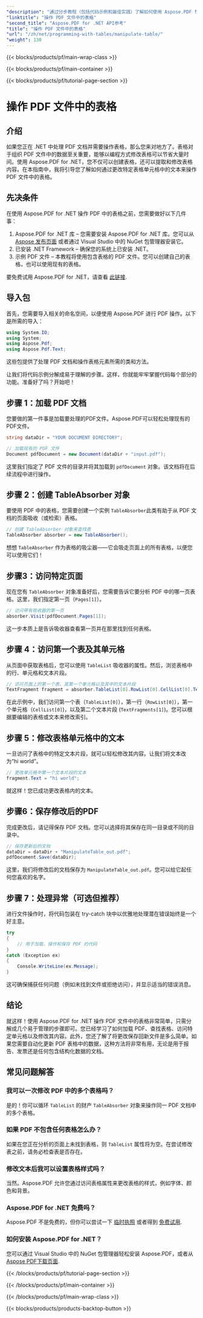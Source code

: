 ```yaml
---
"description": "通过分步教程（包括代码示例和最佳实践）了解如何使用 Aspose.PDF for .NET 操作 PDF 文件中的表格。"
"linktitle": "操作 PDF 文件中的表格"
"second_title": "Aspose.PDF for .NET API参考"
"title": "操作 PDF 文件中的表格"
"url": "/zh/net/programming-with-tables/manipulate-table/"
"weight": 130
---
```


{{< blocks/products/pf/main-wrap-class >}}

{{< blocks/products/pf/main-container >}}

{{< blocks/products/pf/tutorial-page-section >}}

# 操作 PDF 文件中的表格

## 介绍

如果您正在 .NET 中处理 PDF 文档并需要操作表格，那么您来对地方了。表格对于组织 PDF 文件中的数据至关重要，能够以编程方式修改表格可以节省大量时间。使用 Aspose.PDF for .NET，您不仅可以创建表格，还可以提取和修改表格内容。在本指南中，我将引导您了解如何通过更改特定表格单元格中的文本来操作 PDF 文件中的表格。

## 先决条件

在使用 Aspose.PDF for .NET 操作 PDF 中的表格之前，您需要做好以下几件事：

1. Aspose.PDF for .NET 库 – 您需要安装 Aspose.PDF for .NET 库。您可以从 [Aspose 发布页面](https://releases.aspose.com/pdf/net/) 或者通过 Visual Studio 中的 NuGet 包管理器安装它。
2. 已安装 .NET Framework – 确保您的系统上已安装 .NET。
3. 示例 PDF 文件 – 本教程将使用包含表格的 PDF 文件。您可以创建自己的表格，也可以使用现有的表格。

要免费试用 Aspose.PDF for .NET，请查看 [此链接](https://releases。aspose.com/).

## 导入包

首先，您需要导入相关的命名空间，以便使用 Aspose.PDF 进行 PDF 操作。以下是所需的导入：

```csharp
using System.IO;
using System;
using Aspose.Pdf;
using Aspose.Pdf.Text;
```

这些包提供了处理 PDF 文档和操作表格元素所需的类和方法。

让我们将代码示例分解成易于理解的步骤。这样，你就能牢牢掌握代码每个部分的功能。准备好了吗？开始吧！

## 步骤 1：加载 PDF 文档

您要做的第一件事是加载要处理的PDF文件。Aspose.PDF可以轻松处理现有的PDF文件。

```csharp
string dataDir = "YOUR DOCUMENT DIRECTORY";

// 加载现有的 PDF 文件
Document pdfDocument = new Document(dataDir + "input.pdf");
```

这里我们指定了 PDF 文件的目录并将其加载到 `pdfDocument` 对象。该文档将在后续流程中进行操作。

## 步骤 2：创建 TableAbsorber 对象

要使用 PDF 中的表格，您需要创建一个实例 `TableAbsorber`此类有助于从 PDF 文档的页面吸收（或检索）表格。

```csharp
// 创建 TableAbsorber 对象来查找表
TableAbsorber absorber = new TableAbsorber();
```

想想 `TableAbsorber` 作为表格的吸尘器——它会吸走页面上的所有表格，以便您可以使用它们！

## 步骤3：访问特定页面

现在您有 `TableAbsorber` 对象准备好后，您需要告诉它要分析 PDF 中的哪一页表格。这里，我们指定第一页（`Pages[1]`）。

```csharp
// 访问带有吸收器的第一页
absorber.Visit(pdfDocument.Pages[1]);
```

这一步本质上是告诉吸收器查看第一页并在那里找到任何表格。

## 步骤 4：访问第一个表及其单元格

从页面中获取表格后，您可以使用 `TableList` 吸收器的属性。然后，浏览表格中的行、单元格和文本片段。

```csharp
// 访问页面上的第一个表、其第一个单元格以及其中的文本片段
TextFragment fragment = absorber.TableList[0].RowList[0].CellList[0].TextFragments[1];
```

在此示例中，我们访问第一个表（`TableList[0]`），第一行（`RowList[0]`），第一个单元格（`CellList[0]`)，以及第二个文本片段 (`TextFragments[1]`)。您可以根据要编辑的表格或文本来修改索引。

## 步骤 5：修改表格单元格中的文本

一旦访问了表格中的特定文本片段，就可以轻松修改其内容。让我们将文本改为“hi world”。

```csharp
// 更改单元格中第一个文本片段的文本
fragment.Text = "hi world";
```

就这样！您已成功更改表格内的文本。

## 步骤6：保存修改后的PDF

完成更改后，请记得保存 PDF 文档。您可以选择将其保存在同一目录或不同的目录中。

```csharp
// 保存更新后的文档
dataDir = dataDir + "ManipulateTable_out.pdf";
pdfDocument.Save(dataDir);
```

这里，我们将修改后的文档保存为 `ManipulateTable_out.pdf`。您可以给它起任何您喜欢的名字。

## 步骤 7：处理异常（可选但推荐）

进行文件操作时，将代码包装在 try-catch 块中以优雅地处理潜在错误始终是一个好主意。

```csharp
try
{
    // 用于加载、操作和保存 PDF 的代码
}
catch (Exception ex)
{
    Console.WriteLine(ex.Message);
}
```

这可确保捕获任何问题（例如未找到文件或拒绝访问），并显示适当的错误消息。

## 结论

就这样！使用 Aspose.PDF for .NET 操作 PDF 文件中的表格非常简单，只需分解成几个易于管理的步骤即可。您已经学习了如何加载 PDF、查找表格、访问特定单元格以及修改其内容。此外，您还了解了将更改保存回新文件是多么简单。如果您需要自动化更新 PDF 表格中的数据，这种方法将非常有用，无论是用于报告、发票还是任何包含结构化数据的文档。

## 常见问题解答

### 我可以一次修改 PDF 中的多个表格吗？  
是的！你可以循环 `TableList` 的财产 `TableAbsorber` 对象来操作同一 PDF 文档中的多个表格。

### 如果 PDF 不包含任何表格怎么办？  
如果在您正在分析的页面上未找到表格，则 `TableList` 属性将为空。在尝试修改表之前，请务必检查表是否存在。

### 修改文本后我可以设置表格样式吗？  
当然。Aspose.PDF 允许您通过访问表格属性来更改表格的样式，例如字体、颜色和背景。

### Aspose.PDF for .NET 免费吗？  
Aspose.PDF 不是免费的，但你可以尝试一下 [临时执照](https://purchase.aspose.com/temporary-license/) 或者得到 [免费试用](https://releases。aspose.com/).

### 如何安装 Aspose.PDF for .NET？  
您可以通过 Visual Studio 中的 NuGet 包管理器轻松安装 Aspose.PDF，或者从 [Aspose PDF下载页面](https://releases。aspose.com/pdf/net/).

{{< /blocks/products/pf/tutorial-page-section >}}

{{< /blocks/products/pf/main-container >}}

{{< /blocks/products/pf/main-wrap-class >}}

{{< blocks/products/products-backtop-button >}}